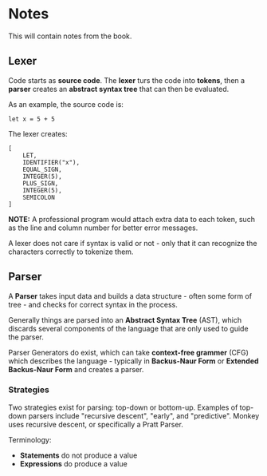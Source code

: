 # Notes

This will contain notes from the book.

## Lexer

Code starts as **source code**. The **lexer** turs the code into **tokens**, then a **parser** creates an **abstract syntax tree** that can then be evaluated.

As an example, the source code is:

```
let x = 5 + 5
```

The lexer creates:

```
[
    LET,
    IDENTIFIER("x"),
    EQUAL_SIGN,
    INTEGER(5),
    PLUS_SIGN,
    INTEGER(5),
    SEMICOLON
]
```

**NOTE:** A professional program would attach extra data to each token, such as the line and column number for better error messages.

A lexer does not care if syntax is valid or not - only that it can recognize the characters correctly to tokenize them.

## Parser

A **Parser** takes input data and builds a data structure - often some form of tree - and checks for correct syntax in the process.

Generally things are parsed into an **Abstract Syntax Tree** (AST), which discards several components of the language that are only used to guide the parser. 

Parser Generators do exist, which can take **context-free grammer** (CFG) which describes the language - typically in **Backus-Naur Form** or **Extended Backus-Naur Form** and creates a parser.

### Strategies

Two strategies exist for parsing: top-down or bottom-up. Examples of top-down parsers include "recursive descent", "early", and "predictive". Monkey uses recursive descent, or specifically a Pratt Parser.

Terminology:

- **Statements** do not produce a value
- **Expressions** do produce a value

